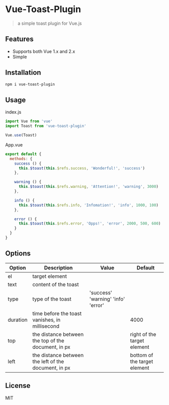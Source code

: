 # Vue-Toast-Plugin

> a simple toast plugin for Vue.js

## Features

- Supports both Vue 1.x and 2.x
- Simple

## Installation

```Bash
npm i vue-toast-plugin
```

## Usage

index.js

```javascript
import Vue from 'vue'
import Toast from 'vue-toast-plugin'

Vue.use(Toast)
```

App.vue

```javascript
export default {
  methods: {
    success () {
      this.$toast(this.$refs.success, 'Wonderful!', 'success')
    },

    warning () {
      this.$toast(this.$refs.warning, 'Attention!', 'warning', 3000)
    },

    info () {
      this.$toast(this.$refs.info, 'Infomation!', 'info', 1000, 100)
    },

    error () {
      this.$toast(this.$refs.error, 'Opps!', 'error', 2000, 500, 600)
    }
  }
}
```

## Options

|Option|Description|Value|Default|
|---|---|---|---|
|el|target element|||
|text|content of the toast|||
|type|type of the toast|'success' 'warning' 'info' 'error'||
|duration|time before the toast vanishes, in millisecond||4000
|top|the distance between the top of the document, in px||right of the target element
|left|the distance between the left of the document, in px||bottom of the target element

## License

MIT
